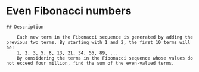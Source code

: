 # Even Fibonacci numbers

    ## Description

        Each new term in the Fibonacci sequence is generated by adding the previous two terms. By starting with 1 and 2, the first 10 terms will be:
        1, 2, 3, 5, 8, 13, 21, 34, 55, 89, ...
        By considering the terms in the Fibonacci sequence whose values do not exceed four million, find the sum of the even-valued terms.
